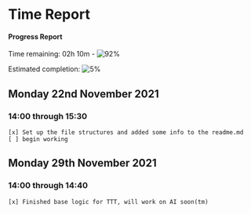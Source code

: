 # Time Report

#### Progress Report
Time remaining: 02h 10m - ![92%](https://progress-bar.dev/92)

Estimated completion: ![5%](https://progress-bar.dev/5)

## Monday 22nd November 2021

### 14:00 through 15:30
    [x] Set up the file structures and added some info to the readme.md
    [ ] begin working

## Monday 29th November 2021

### 14:00 through 14:40
    [x] Finished base logic for TTT, will work on AI soon(tm)